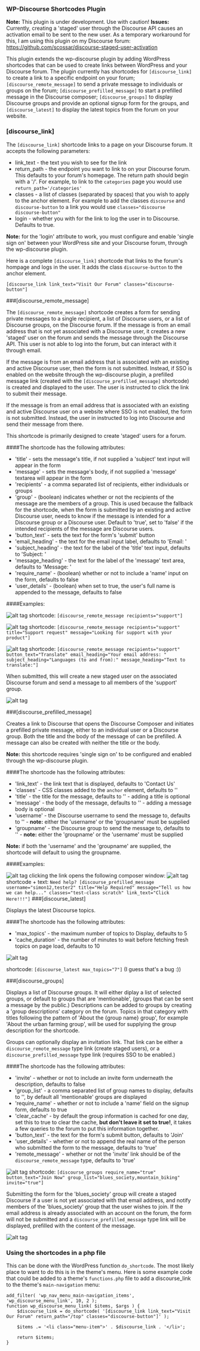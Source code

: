 ### WP-Discourse Shortcodes Plugin

**Note:** This plugin is under development. Use with caution!
**Issues:** Currently, creating a 'staged' user through the Discourse API causes an activation email to be sent to the new
user. As a temporary workaround for this, I am using this plugin on my Discourse forum: https://github.com/scossar/discourse-staged-user-activation

This plugin extends the wp-discourse plugin by adding WordPress shortcodes that can be
used to create links between WordPress and your Discourse forum. The plugin currently
has shortcodes for `[discourse_link]` to create a link to a specific endpoint on your
forum; `[discourse_remote_message]` to send a private message to individuals or groups on the forum;
`[discourse_prefilled_message]` to start a prefilled message in the Discourse composer;
`[discourse_groups]` to display Discourse groups and provide an optional signup form for the groups,
and `[discourse_latest]` to display the latest topics from the forum on your website.

### [discourse_link]

The `[discourse_link]` shortcode links to a page on your Discourse forum. It accepts the
following parameters:
- link_text - the text you wish to see for the link
- return_path - the endpoint you want to link to on your Discourse forum. This defaults to
your forum's homepage. The return path should begin with a '/'. For example, to link to the
`categories` page you would use `return_path='/categories'`
- classes - a list of classes (separated by spaces) that you wish to apply to the anchor
element. For example to add the classes `discourse` and `discourse-button` to a link you
would use `classes="discourse discourse-button"`
- login - whether you with for the link to log the user in to Discourse. Defaults to 
true.

**Note:** for the 'login' attribute to work, you must configure and enable 'single sign on' between
your WordPress site and your Discourse forum, through the wp-discourse plugin.

Here is a complete `[discourse_link]` shortcode that links to the forum's hompage and logs
in the user. It adds the class `discourse-button` to the anchor element.

`[discourse_link link_text="Visit Our Forum" classes="discourse-button"]`

###[discourse_remote_message]

The `[discourse_remote_message]` shortcode creates a form for sending private messages to a single recipient, a list of Discourse users, or
a list of Discourse groups, on the Discourse forum. If the message is from an email address that is not yet associated with a Discourse user,
it creates a new 'staged' user on the forum and sends the message through the Discourse API. This user is not able to log
into the forum, but can interact with it through email.

If the message is from an email address that is associated with an existing
and active Discourse user, then the form is not submitted. Instead, if SSO is enabled on the website through the wp-discourse plugin,
a prefilled message link (created with the `[discourse_prefilled_message]` shortcode) is created and displayed to the user.
The user is instructed to click the link to submit their message. 

If the message is from an email address that is associated with an existing and active Discourse user on a website where
SSO is not enabled, the form is not submitted. Instead, the user in instructed to log into Discourse and send their message
from there.

This shortcode is primarily designed to create 'staged' users for a forum.

####The shortcode has the following attributes:

- 'title' - sets the message's title, if not supplied a 'subject' text input will appear in the form
- 'message' - sets the message's body, if not supplied a 'message' textarea will appear in the form
- 'recipients' - a comma separated list of recipients, either individuals or groups
- 'group' - (boolean) indicates whether or not the recipients of the message are the members of a group. This is used because
the fallback for the shortcode, when the form is submitted by an existing and active Discourse user, needs to know if the message
is intended for a Discourse group or a Discourse user. Default to 'true', set to 'false' if the intended recipients of the message
are Discourse users.
- 'button_text' - sets the text for the form's 'submit' button
- 'email_heading' - the text for the email input label, defaults to 'Email: '
- 'subject_heading' - the text for the label of the 'title' text input, defaults to 'Subject: '
- 'message_heading' - the text for the label of the 'message' text area, defaults to 'Message: '
- 'require_name' - (boolean) whether or not to include a 'name' input on the form, defaults to false
- 'user_details' - (boolean) when set to true, the user's full name is appended to the message, defaults to false

####Examples:

![alt tag](https://cloud.githubusercontent.com/assets/2975917/19066122/58c71708-89cc-11e6-84f6-6470be517974.png)
shortcode: `[discourse_remote_message recipients="support"]`

![alt tag](https://cloud.githubusercontent.com/assets/2975917/19066128/601af736-89cc-11e6-85f1-377712ad767d.png)
shortcode: `[discourse_remote_message recipients="support" title="Support request" message="Looking for support with your product"]`

![alt tag](https://cloud.githubusercontent.com/assets/2975917/19066088/3970e032-89cc-11e6-8813-52515f30e7f0.png)
shortcode: `[discourse_remote_message recipients="support" button_text="Translate" email_heading="Your email address: " subject_heading="Languages (to and from):" message_heading="Text to translate:"]`

When submitted, this will create a new staged user on the associated Discourse forum and send a message to all members of the
'support' group.

![alt tag](https://cloud.githubusercontent.com/assets/2975917/19066111/4ec3e38a-89cc-11e6-85e4-bd6f26c639ab.png)

###[discourse_prefilled_message]

Creates a link to Discourse that opens the Discourse Composer and initiates a prefilled private message, either to an
individual user or a Discourse group. Both the title and the body of the message of can be prefilled. A message can also
be created with neither the title or the body.

**Note:** this shortcode requires 'single sign on' to be configured and enabled through the wp-discourse plugin.

####The shortcode has the following attributes:

- 'link_text' - the link text that is displayed, defaults to 'Contact Us'
- 'classes' - CSS classes added to the `anchor` element, defaults to ''
- 'title' - the title for the message, defaults to '' - adding a title is optional
- 'message' - the body of the message, defaults to '' -  adding a message body is optional
- 'username' - the Discourse username to send the message to, defaults to '' - **note:** either the 'username' or the
'groupname' must be supplied
- 'groupname' - the Discourse group to send the message to, defaults to '' - **note:** either the 'groupname' or the 'username'
must be supplied

**Note:** if both the 'username' and the 'groupname' are supplied, the shortcode will default to using the groupname.

####Examples:

![alt tag](https://cloud.githubusercontent.com/assets/2975917/19102869/2949b9ba-8a88-11e6-8e67-bf70bb43918c.png)
clicking the link opens the following composer window:
![alt tag](https://cloud.githubusercontent.com/assets/2975917/19102873/30bf5baa-8a88-11e6-874a-e468b2033662.png)
shortcode + text: `Need help? [discourse_prefilled_message username="simon12,tester2" title="Help Required" message="Tell us how we can help..." classes="test-class scratch" link_text="Click Here!!!"]`
###[discourse_latest]

Displays the latest Discourse topics.

####The shortcode has the following attributes:

- 'max_topics' - the maximum number of topics to Display, defaults to 5
- 'cache_duration' - the number of minutes to wait before fetching fresh topics on page load, defaults to 10

![alt tag](https://cloud.githubusercontent.com/assets/2975917/19066936/afedbeca-89d0-11e6-9ee7-06fa68b94229.png)

shortcode: `[discourse_latest max_topics="7"]` (I guess that's a bug :))

###[discourse_groups]

Displays a list of Discourse groups. It will either diplay a list of selected groups, or default to groups that are 'mentionable',
(groups that can be sent a message by the public.) Descriptions can be added to groups by creating a 'group descriptions' category
on the forum. Topics in that category with titles following the pattern of 'About the {group name} group', for example 'About the urban farming group',
will be used for supplying the group description for the shortcode.

Groups can optionally display an invitation link. That link can be either a `discourse_remote_message` type link (create staged users),
or a `discourse_prefilled_message` type link (requires SSO to be enabled.)

####The shortcode has the following attributes:

- 'invite' - whether or not to include an invite form underneath the description, defaults to false
- 'group_list' - a comma separated list of group names to display, defaults to '', by default all 'mentionable' groups are displayed
- 'require_name' - whether or not to include a 'name' field on the signup form, defaults to true
- 'clear_cache' - by default the group information is cached for one day, set this to true to clear the cache, **but don't leave
it set to true!**, it takes a few queries to the forum to put this information together.
- 'button_text' - the text for the form's submit button, defaults to 'Join'
- 'user_details' - whether or not to append the real name of the person who submitted the form to the message, defaults to 'true'
- 'remote_message' - whether or not the 'invite' link should be of the `discourse_remote_message` type, defaults to 'true'

![alt tag](https://cloud.githubusercontent.com/assets/2975917/19066079/32435ac4-89cc-11e6-8cba-51c8a83aec91.png)
shortcode: `[discourse_groups require_name="true" button_text="Join Now" group_list="blues_society,mountain_biking" invite="true"]`

Submitting the form for the 'blues_society' group will create a staged Discourse if a user is not yet associated with
that email address, and notify members of the 'blues_society' group that the user wishes to join. If the email address
is already associated with an account on the forum, the form will not be submitted and a `discourse_prefilled_message` type
link will be displayed, prefilled with the content of the message.

![alt tag](https://cloud.githubusercontent.com/assets/2975917/19103674/1fdcf98c-8a8d-11e6-9ef4-0051c384915b.png)

### Using the shortcodes in a php file

This can be done with the WordPress function `do_shortcode`. The most likely place
to want to do this is in the theme's menu. Here is some example code that could
be added to a theme's `functions.php` file to add a discourse_link to the theme's
`main-navigation` menu:

    add_filter( 'wp_nav_menu_main-navigation_items', 'wp_discourse_menu_link', 10, 2 );
    function wp_discourse_menu_link( $items, $args ) {
	    $discourse_link = do_shortcode( '[discourse_link link_text="Visit Our Forum" return_path="/top" classes="discourse-button"]' );

	    $items .= '<li class="menu-item">' . $discourse_link . '</li>';

	    return $items;
    }
